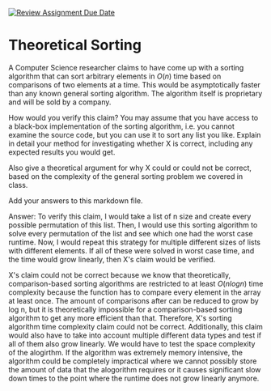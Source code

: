 [![Review Assignment Due Date](https://classroom.github.com/assets/deadline-readme-button-24ddc0f5d75046c5622901739e7c5dd533143b0c8e959d652212380cedb1ea36.svg)](https://classroom.github.com/a/9YUeXH71)
# Theoretical Sorting

A Computer Science researcher claims to have come up with a sorting algorithm
that can sort arbitrary elements in $O(n)$ time based on comparisons of two
elements at a time. This would be asymptotically faster than any known general
sorting algorithm. The algorithm itself is proprietary and will be sold by a
company.

How would you verify this claim? You may assume that you have access to a
black-box implementation of the sorting algorithm, i.e. you cannot examine the
source code, but you can use it to sort any list you like. Explain in detail
your method for investigating whether X is correct, including any expected
results you would get.

Also give a theoretical argument for why X could or could not be correct, based
on the complexity of the general sorting problem we covered in class.

Add your answers to this markdown file.

Answer: 
To verify this claim, I would take a list of n size and create every possible permutation of this list. Then, I would use this sorting algorithm to solve every permutation of the list and see which one had the worst case runtime. Now, I would repeat this strategy for multiple different sizes of lists with different elements. If all of these were solved in worst case time, and the time would grow linearly, then X's claim would be verified.  

X's claim could not be correct because we know that theoretically, comparison-based sorting algorithms are restricted to at least $O(nlog n)$ time complexity because the function has to compare every element in the array at least once. The amount of comparisons after can be reduced to grow by log n, but it is theoretically impossible for a comparison-based sorting algorithm to get any more efficient than that. Therefore, X's sorting algorithm time complexity claim could not be correct. Additionally, this claim would also have to take into account multiple different data types and test if all of them also grow linearly. We would have to test the space complexity of the alogirthm. If the algorithm was extremely memory intensive, the algorithm could be completely impractical where we cannot possibly store the amount of data that the alogorithm requires or it causes significant slow down times to the point where the runtime does not grow linearly anymore. 
